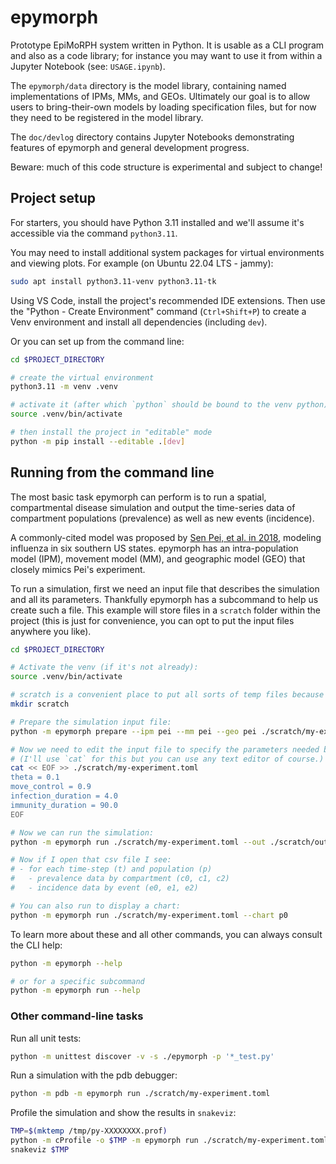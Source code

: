 # epymorph

Prototype EpiMoRPH system written in Python. It is usable as a CLI program and also as a code library; for instance you may want to use it from within a Jupyter Notebook (see: `USAGE.ipynb`).

The `epymorph/data` directory is the model library, containing named implementations of IPMs, MMs, and GEOs. Ultimately our goal is to allow users to bring-their-own models by loading specification files, but for now they need to be registered in the model library.

The `doc/devlog` directory contains Jupyter Notebooks demonstrating features of epymorph and general development progress.

Beware: much of this code structure is experimental and subject to change!

## Project setup

For starters, you should have Python 3.11 installed and we'll assume it's accessible via the command `python3.11`.

You may need to install additional system packages for virtual environments and viewing plots. For example (on Ubuntu 22.04 LTS - jammy):

```bash
sudo apt install python3.11-venv python3.11-tk
```

Using VS Code, install the project's recommended IDE extensions. Then use the "Python - Create Environment" command (`Ctrl+Shift+P`) to create a Venv environment and install all dependencies (including `dev`).

Or you can set up from the command line:

```bash
cd $PROJECT_DIRECTORY

# create the virtual environment
python3.11 -m venv .venv

# activate it (after which `python` should be bound to the venv python)
source .venv/bin/activate

# then install the project in "editable" mode
python -m pip install --editable .[dev]
```

## Running from the command line

The most basic task epymorph can perform is to run a spatial, compartmental disease simulation and output the time-series data of compartment populations (prevalence) as well as new events (incidence).

A commonly-cited model was proposed by [Sen Pei, et al. in 2018](https://www.pnas.org/doi/10.1073/pnas.1708856115), modeling influenza in six 
southern US states. epymorph has an intra-population model (IPM), movement model (MM), and geographic model (GEO) that closely mimics Pei's experiment.

To run a simulation, first we need an input file that describes the simulation and all its parameters. Thankfully epymorph has a subcommand to help us create such a file. This example will store files in a `scratch` folder within the project (this is just for convenience, you can opt to put the input files anywhere you like).

```bash
cd $PROJECT_DIRECTORY

# Activate the venv (if it's not already):
source .venv/bin/activate

# scratch is a convenient place to put all sorts of temp files because our .gitignore excludes it
mkdir scratch

# Prepare the simulation input file:
python -m epymorph prepare --ipm pei --mm pei --geo pei ./scratch/my-experiment.toml

# Now we need to edit the input file to specify the parameters needed by our combo of IPM and MM:
# (I'll use `cat` for this but you can use any text editor of course.)
cat << EOF >> ./scratch/my-experiment.toml
theta = 0.1
move_control = 0.9
infection_duration = 4.0
immunity_duration = 90.0
EOF

# Now we can run the simulation:
python -m epymorph run ./scratch/my-experiment.toml --out ./scratch/output.csv

# Now if I open that csv file I see:
# - for each time-step (t) and population (p)
#   - prevalence data by compartment (c0, c1, c2)
#   - incidence data by event (e0, e1, e2)

# You can also run to display a chart:
python -m epymorph run ./scratch/my-experiment.toml --chart p0
```

To learn more about these and all other commands, you can always consult the CLI help:

```bash
python -m epymorph --help

# or for a specific subcommand
python -m epymorph run --help
```

### Other command-line tasks

Run all unit tests:

```bash
python -m unittest discover -v -s ./epymorph -p '*_test.py'
```

Run a simulation with the pdb debugger:

```bash
python -m pdb -m epymorph run ./scratch/my-experiment.toml
```

Profile the simulation and show the results in `snakeviz`:

```bash
TMP=$(mktemp /tmp/py-XXXXXXXX.prof)
python -m cProfile -o $TMP -m epymorph run ./scratch/my-experiment.toml --profile
snakeviz $TMP
```
